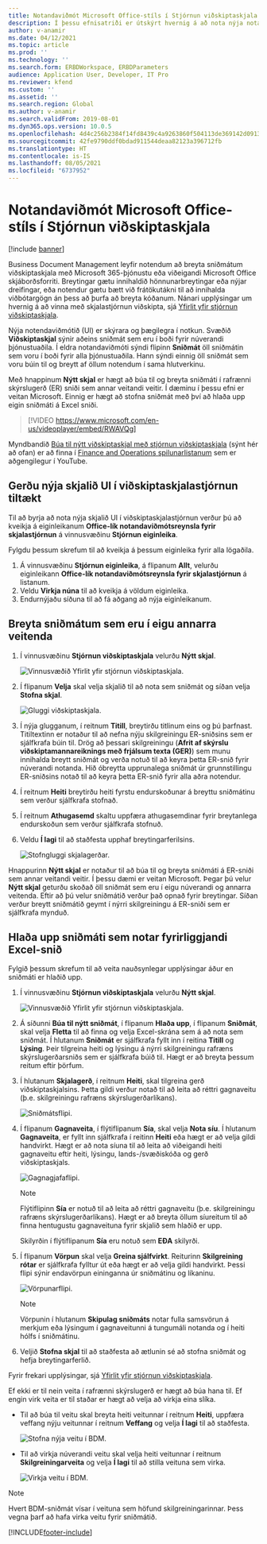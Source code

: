 ```yaml
---
title: Notandaviðmót Microsoft Office-stíls í Stjórnun viðskiptaskjala
description: Í þessu efnisatriði er útskýrt hvernig á að nota nýja notandaviðmótið í eiginleika viðskiptaskjalastjórnunar í ramma rafrænnar skýrslugerðar.
author: v-anamir
ms.date: 04/12/2021
ms.topic: article
ms.prod: ''
ms.technology: ''
ms.search.form: ERBDWorkspace, ERBDParameters
audience: Application User, Developer, IT Pro
ms.reviewer: kfend
ms.custom: ''
ms.assetid: ''
ms.search.region: Global
ms.author: v-anamir
ms.search.validFrom: 2019-08-01
ms.dyn365.ops.version: 10.0.5
ms.openlocfilehash: 4d4c256b2384f14fd8439c4a9263860f504113de369142d0913a2538f1f0939f
ms.sourcegitcommit: 42fe9790ddf0bdad911544deaa82123a396712fb
ms.translationtype: HT
ms.contentlocale: is-IS
ms.lasthandoff: 08/05/2021
ms.locfileid: "6737952"
---
```

# <a name="microsoft-office-style-user-interface-in-business-document-management"></a>Notandaviðmót Microsoft Office-stíls í Stjórnun viðskiptaskjala

[!include [banner](../includes/banner.md)]

Business Document Management leyfir notendum að breyta sniðmátum viðskiptaskjala með Microsoft 365-þjónustu eða viðeigandi Microsoft Office skjáborðsforriti. Breytingar gætu innihaldið hönnunarbreytingar eða nýjar dreifingar, eða notendur gætu bætt við frátökutákni til að innihalda viðbótargögn án þess að þurfa að breyta kóðanum. Nánari upplýsingar um hvernig á að vinna með skjalastjórnun viðskipta, sjá [Yfirlit yfir stjórnun viðskiptaskjala](er-business-document-management.md).

Nýja notendaviðmótið (UI) er skýrara og þægilegra í notkun. Svæðið **Viðskiptaskjal** sýnir aðeins sniðmát sem eru í boði fyrir núverandi þjónustuaðila. Í eldra notandaviðmóti sýndi flipinn **Sniðmát** öll sniðmátin sem voru í boði fyrir alla þjónustuaðila. Hann sýndi einnig öll sniðmát sem voru búin til og breytt af öllum notendum í sama hlutverkinu.

Með hnappinum **Nýtt skjal** er hægt að búa til og breyta sniðmáti í rafrænni skýrslugerð (ER) sniði sem annar veitandi veitir. Í dæminu í þessu efni er veitan Microsoft. Einnig er hægt að stofna sniðmát með því að hlaða upp eigin sniðmáti á Excel sniði.


> [!VIDEO https://www.microsoft.com/en-us/videoplayer/embed/RWAVQg]

Myndbandið [Búa til nýtt viðskiptaskjal með stjórnun viðskiptaskjala](https://youtu.be/gAIYl-mM_pw) (sýnt hér að ofan) er að finna í [Finance and Operations spilunarlistanum](https://www.youtube.com/playlist?list=PLcakwueIHoT_SYfIaPGoOhloFoCXiUSyW) sem er aðgengilegur í YouTube.

## <a name="make-the-new-document-ui-in-business-document-management-available"></a>Gerðu nýja skjalið UI í viðskiptaskjalastjórnun tiltækt

Til að byrja að nota nýja skjalið UI í viðskiptaskjalastjórnun verður þú að kveikja á eiginleikanum **Office-lík notandaviðmótsreynsla fyrir skjalastjórnun** á vinnusvæðinu **Stjórnun eiginleika**.

Fylgdu þessum skrefum til að kveikja á þessum eiginleika fyrir alla lögaðila.

1. Á vinnusvæðinu **Stjórnun eiginleika**, á flipanum **Allt**, velurðu eiginleikann **Office-lík notandaviðmótsreynsla fyrir skjalastjórnun** á listanum.
2. Veldu **Virkja núna** til að kveikja á völdum eiginleika.
3. Endurnýjaðu síðuna til að fá aðgang að nýja eiginleikanum.

## <a name="edit-templates-that-are-owned-by-other-providers"></a>Breyta sniðmátum sem eru í eigu annarra veitenda

1. Í vinnusvæðinu **Stjórnun viðskiptaskjala** velurðu **Nýtt skjal**.

    ![Vinnusvæðið Yfirlit yfir stjórnun viðskiptaskjala.](./media/BDM_overview_new_template1.png)

2. Í flipanum **Velja** skal velja skjalið til að nota sem sniðmát og síðan velja **Stofna skjal**.

    ![Gluggi viðskiptaskjala.](./media/BDM_overview_new_template2.png)

3. Í nýja glugganum, í reitnum **Titill**, breytirðu titlinum eins og þú þarfnast. Titiltextinn er notaður til að nefna nýju skilgreiningu ER-sniðsins sem er sjálfkrafa búin til. Drög að þessari skilgreiningu (**Afrit af skýrslu viðskiptamannareiknings með frjálsum texta (GER)**) sem munu innihalda breytt sniðmát og verða notuð til að keyra þetta ER-snið fyrir núverandi notanda. Hið óbreytta upprunalega sniðmát úr grunnstillingu ER-sniðsins notað til að keyra þetta ER-snið fyrir alla aðra notendur.
4. Í reitnum **Heiti** breytirðu heiti fyrstu endurskoðunar á breyttu sniðmátinu sem verður sjálfkrafa stofnað.
5. Í reitnum **Athugasemd** skaltu uppfæra athugasemdinar fyrir breytanlega endurskoðun sem verður sjálfkrafa stofnuð.
6. Veldu **Í lagi** til að staðfesta upphaf breytingarferilsins.

    ![Stofngluggi skjalagerðar.](./media/BDM_overview_new_template3.png)

Hnappurinn **Nýtt skjal** er notaður til að búa til og breyta sniðmáti á ER-sniði sem annar veitandi veitir. Í þessu dæmi er veitan Microsoft. Þegar þú velur **Nýtt skjal** geturðu skoðað öll sniðmát sem eru í eigu núverandi og annarra veitenda. Eftir að þú velur sniðmátið verður það opnað fyrir breytingar. Síðan verður breytt sniðmátið geymt í nýrri skilgreiningu á ER-sniði sem er sjálfkrafa mynduð.

## <a name="upload-a-template-that-uses-an-existing-excel-format"></a>Hlaða upp sniðmáti sem notar fyrirliggjandi Excel-snið
Fylgið þessum skrefum til að veita nauðsynlegar upplýsingar áður en sniðmáti er hlaðið upp.

1. Í vinnusvæðinu **Stjórnun viðskiptaskjala** velurðu **Nýtt skjal**.

    ![Vinnusvæðið Yfirlit yfir stjórnun viðskiptaskjala.](./media/BDM_overview_new_template1.png)
    
2. Á síðunni **Búa til nýtt sniðmát**, í flipanum **Hlaða upp**, í flipanum **Sniðmát**, skal velja **Fletta** til að finna og velja Excel-skrána sem á að nota sem sniðmát. Í hlutanum **Sniðmát** er sjálfkrafa fyllt inn í reitina **Titill** og **Lýsing**. Þeir tilgreina heiti og lýsingu á nýrri skilgreiningu rafræns skýrslugerðarsniðs sem er sjálfkrafa búið til. Hægt er að breyta þessum reitum eftir þörfum.
3. Í hlutanum **Skjalagerð**, í reitnum **Heiti**, skal tilgreina gerð viðskiptaskjalsins. Þetta gildi verður notað til að leita að réttri gagnaveitu (þ.e. skilgreiningu rafræns skýrslugerðarlíkans).

    ![Sniðmátsflipi.](./media/BDM_overview_new_UI_import_21.jpg)

4. Í flipanum **Gagnaveita**, í flýtiflipanum **Sía**, skal velja **Nota síu**. Í hlutanum **Gagnaveita**, er fyllt inn sjálfkrafa í reitinn **Heiti** eða hægt er að velja gildi handvirkt. Hægt er að nota síuna til að leita að viðeigandi heiti gagnaveitu eftir heiti, lýsingu, lands-/svæðiskóða og gerð viðskiptaskjals.

    ![Gagnagjafaflipi.](./media/BDM_overview_new_UI_import_31.jpg)
    
    > [!NOTE]
    > Flýtiflipinn **Sía** er notuð til að leita að réttri gagnaveitu (þ.e. skilgreiningu rafræns skýrslugerðarlíkans). Hægt er að breyta öllum síureitum til að finna hentugustu gagnaveituna fyrir skjalið sem hlaðið er upp.
    > 
    > Skilyrðin í flýtiflipanum **Sía** eru notuð sem **EÐA** skilyrði.
    
5. Í flipanum **Vörpun** skal velja **Greina sjálfvirkt**. Reiturinn **Skilgreining rótar** er sjálfkrafa fylltur út eða hægt er að velja gildi handvirkt. Þessi flipi sýnir endavörpun eininganna úr sniðmátinu og líkaninu.

    ![Vörpunarflipi.](./media/BDM_overview_new_UI_import_41.jpg)
    
   > [!NOTE]
   > Vörpunin í hlutanum **Skipulag sniðmáts** notar fulla samsvörun á merkjum eða lýsingum í gagnaveitunni á tungumáli notanda og í heiti hólfs í sniðmátinu.

6. Veljið **Stofna skjal** til að staðfesta að ætlunin sé að stofna sniðmát og hefja breytingarferlið.

Fyrir frekari upplýsingar, sjá [Yfirlit yfir stjórnun viðskiptaskjala](er-business-document-management.md).

Ef ekki er til nein veita í rafrænni skýrslugerð er hægt að búa hana til. Ef engin virk veita er til staðar er hægt að velja að virkja eina slíka.

- Til að búa til veitu skal breyta heiti veitunnar í reitnum **Heiti**, uppfæra veffang nýju veitunnar í reitnum **Veffang** og velja **Í lagi** til að staðfesta.

    ![Stofna nýja veitu í BDM.](./media/bdm_create_provider.png)
    
- Til að virkja núverandi veitu skal velja heiti veitunnar í reitnum **Skilgreiningarveita** og velja **Í lagi** til að stilla veituna sem virka.

    ![Virkja veitu í BDM.](./media/bdm_choose_provider.png)

> [!NOTE]
> Hvert BDM-sniðmát vísar í veituna sem höfund skilgreiningarinnar. Þess vegna þarf að hafa virka veitu fyrir sniðmátið.

[!INCLUDE[footer-include](../../../includes/footer-banner.md)]
